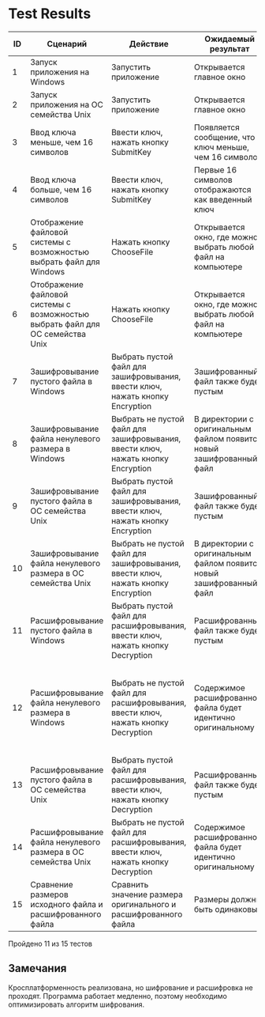 # Test Results
| ID  | Сценарий | Действие | Ожидаемый результат | Фактический результат | Оценка |
| ------------- | ------------- | ------------- | ------------- | ------------- | ------------- |
|1|Запуск приложения на Windows|Запустить приложение|Открывается главное окно|Приложение запустилось|Тест пройден|
|2|Запуск приложения на ОС семейства Unix|Запустить приложение|Открывается главное окно|Приложение запустилось|Тест пройден|
|3|Ввод ключа меньше, чем 16 символов|Ввести ключ, нажать кнопку SubmitKey|Появляется сообщение, что ключ меньше, чем 16 символов|Появляется окно, что нужно ввести ключ на 16 символов|Тест пройден|
|4|Ввод ключа больше, чем 16 символов|Ввести ключ, нажать кнопку SubmitKey|Первые 16 символов отображаются как введенный ключ|Используются первые 16 символов ключа|Тест пройден|
|5|Отображение файловой системы с возможностью выбрать файл для Windows|Нажать кнопку ChooseFile|Открывается окно, где можно выбрать любой файл на компьютере|Открылось окно с файловой системой. Можно указать путь к люббому файлу на компьютере|Тест пройден|
|6|Отображение файловой системы с возможностью выбрать файл для ОС семейства Unix|Нажать кнопку ChooseFile|Открывается окно, где можно выбрать любой файл на компьютере|Открылось окно с возможностью выбрать любой файл|Тест пройден|
|7|Зашифровывание пустого файла в Windows|Выбрать пустой файл для зашифровывания, ввести ключ, нажать кнопку Encryption|Зашифрованный файл также будет пустым|Новый файл имеет размер 0 байт|Тест пройден|
|8|Зашифровывание файла ненулевого размера в Windows|Выбрать не пустой файл для зашифровывания, ввести ключ, нажать кнопку Encryption|В директории с оригинальным файлом появится новый зашифрованный файл|Новый файл зашифрован|Тест пройден|
|9|Зашифровывание пустого файла в ОС семейства Unix|Выбрать пустой файл для зашифровывания, ввести ключ, нажать кнопку Encryption|Зашифрованный файл также будет пустым|Появляется окно в котором написано encryptionException|Тест не пройден|
|10|Зашифровывание файла ненулевого размера в ОС семейства Unix|Выбрать не пустой файл для зашифровывания, ввести ключ, нажать кнопку Encryption|В директории с оригинальным файлом появится новый зашифрованный файл|Появляется окно в котором написано  EncryptionException|Тест не пройден|
|11|Расшифровывание пустого файла в Windows|Выбрать пустой файл для расшифровывания, ввести ключ, нажать кнопку Decryption|Расшифрованный файл также будем пустым|Появился новый файл размером 0 байт|Тест пройден|
|12|Расшифровывание файла ненулевого размера в Windows|Выбрать не пустой файл для расшифровывания, ввести ключ, нажать кнопку Decryption|Содержимое расшифрованного файла будет идентично оригинальному|В директории с оригинальным файлом появится новый расшифрованный файл. Его содержимое такое же как и в оригинальном|Тест пройден|
|13|Расшифровывание пустого файла в ОС семейства Unix|Выбрать пустой файл для расшифровывания, ввести ключ, нажать кнопку Decryption|Расшифрованный файл также будет пустым|Появляется окно в котором написано DecryptionException|Тест не пройден|
|14|Расшифровывание файла ненулевого размера в ОС семейства Unix|Выбрать не пустой файл для расшифровывания, ввести ключ, нажать кнопку Decryption|Содержимое расшифрованного файла будет идентично оригинальному|Появляется окно в котором написано DecryptionException|Тест не пройден|
|15|Сравнение размеров исходного файла и расшифрованного файла|Сравнить значение размера оригинального и расшифрованного файла|Размеры должны быть одинаковы|Расшифрованный файл и оригинал имеют одинаковые размеры|Тест пройден|

Пройдено 11 из 15 тестов

## Замечания
  Кросплатформенность реализована, но шифрование и расшифровка не проходят. Программа работает медленно, поэтому необходимо оптимизировать алгоритм шифрования. 

